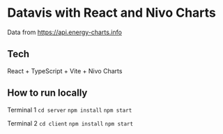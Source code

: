 # Datavis with React and Nivo Charts

Data from https://api.energy-charts.info

## Tech
React + TypeScript + Vite + Nivo Charts

## How to run locally

Terminal 1
`cd server`
`npm install`
`npm start`

Terminal 2
`cd client`
`npm install`
`npm start`

